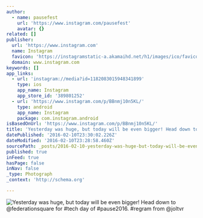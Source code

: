 ```yaml
---
author:
  - name: pausefest
    url: 'https://www.instagram.com/pausefest'
    avatar: {}
related: []
publisher:
  url: 'https://www.instagram.com'
  name: Instagram
  favicon: 'https://instagramstatic-a.akamaihd.net/h1/images/ico/favicon.ico/7cdab0872b15.ico'
  domain: www.instagram.com
keywords: []
app_links:
  - url: 'instagram://media?id=1182083015948341899'
    type: ios
    app_name: Instagram
    app_store_id: '389801252'
  - url: 'https://www.instagram.com/p/BBnmj10n5KL/'
    type: android
    app_name: Instagram
    package: com.instagram.android
isBasedOnUrl: 'https://www.instagram.com/p/BBnmj10n5KL/'
title: 'Yesterday was huge, but today will be even bigger! Head down to @federationsquare for #tech day of #pause2016. #regram from @joltvr'
datePublished: '2016-02-10T23:30:02.226Z'
dateModified: '2016-02-10T23:28:58.460Z'
sourcePath: _posts/2016-02-10-yesterday-was-huge-but-today-will-be-even-bigger-head-down.md
published: true
inFeed: true
hasPage: false
inNav: false
_type: Photograph
_context: 'http://schema.org'

---
```

![Yesterday was huge&comma; but today will be even bigger&excl; Head down to &commat;federationsquare for &num;tech day of &num;pause2016&period; &num;regram from &commat;joltvr](https://scontent.cdninstagram.com/t51.2885-15/sh0.08/e35/p640x640/12558680_188453234848482_105912771_n.jpg?ig_cache_key=MTE4MjA4MzAxNTk0ODM0MTg5OQ%3D%3D.2)